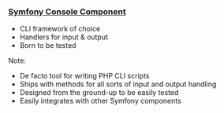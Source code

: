### [Symfony Console Component](http://symfony.com/doc/current/components/console/index.html)

* <!-- .element: class="fragment" --> CLI framework of choice
* <!-- .element: class="fragment" --> Handlers for input & output
* <!-- .element: class="fragment" --> Born to be tested

Note:

* De facto tool for writing PHP CLI scripts
* Ships with methods for all sorts of input and output handling
* Designed from the ground-up to be easily tested
* Easily integrates with other Symfony components
